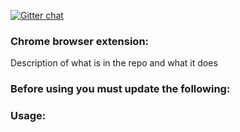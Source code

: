 [![Gitter chat](https://img.shields.io/badge/gitter-join%20chat-brightgreen.svg)](https://gitter.im/CiscoSecurity/Lobby "Gitter chat")

### Chrome browser extension:

Description of what is in the repo and what it does

### Before using you must update the following:

### Usage:
